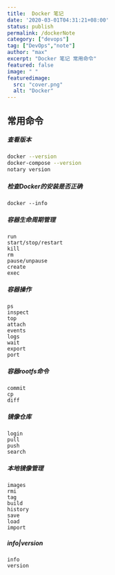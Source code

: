 ```yaml
---
title:  Docker 笔记
date: '2020-03-01T04:31:21+08:00'
status: publish
permalink: /dockerNote
category: ["devops"] 
tag: ["DevOps","note"]
author: "max"
excerpt: "Docker 笔记 常用命令"
featured: false
image: " "
featuredimage:
  src: "cover.png"
  alt: "Docker"
---
```

## 常用命令

##### 查看版本

```bash
docker --version 
docker-compose --version
notary version
```

#####  检查Docker的安装是否正确

```
docker --info
```

##### 容器生命周期管理
```
run
start/stop/restart
kill
rm
pause/unpause
create
exec
```

##### 容器操作
```
ps
inspect
top
attach
events
logs
wait
export
port
```

##### 容器rootfs命令
```
commit
cp
diff
```

##### 镜像仓库
```
login
pull
push
search
```

##### 本地镜像管理
```
images
rmi
tag
build
history
save
load
import
```

##### info|version
```
info
version
```
















